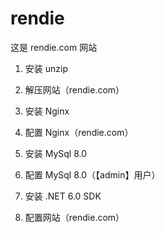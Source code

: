 # rendie
这是 rendie.com 网站


1) 安装 unzip   

2) 解压网站（rendie.com）   

3) 安装 Nginx    

4) 配置 Nginx（rendie.com）     

5) 安装 MySql 8.0

6) 配置 MySql 8.0（【admin】用户） 

7) 安装 .NET 6.0 SDK   

8) 配置网站（rendie.com）   
